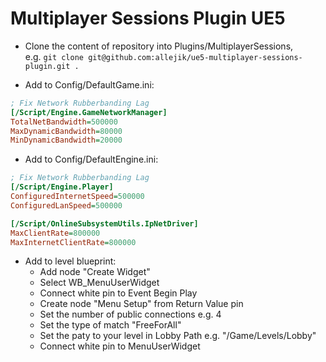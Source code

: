 # Multiplayer Sessions Plugin UE5

- Clone the content of repository into Plugins/MultiplayerSessions,<br>
e.g. `git clone git@github.com:allejik/ue5-multiplayer-sessions-plugin.git .`

- Add to Config/DefaultGame.ini:

```ini
; Fix Network Rubberbanding Lag
[/Script/Engine.GameNetworkManager]
TotalNetBandwidth=500000
MaxDynamicBandwidth=80000
MinDynamicBandwidth=20000
```

- Add to Config/DefaultEngine.ini:

```ini
; Fix Network Rubberbanding Lag
[/Script/Engine.Player]
ConfiguredInternetSpeed=500000
ConfiguredLanSpeed=500000

[/Script/OnlineSubsystemUtils.IpNetDriver]
MaxClientRate=800000
MaxInternetClientRate=800000
```
- Add to level blueprint:
  - Add node "Create Widget"
  - Select WB_MenuUserWidget
  - Connect white pin to Event Begin Play
  - Create node "Menu Setup" from Return Value pin
  - Set the number of public connections e.g. 4
  - Set the type of match "FreeForAll"
  - Set the paty to your level in Lobby Path e.g. "/Game/Levels/Lobby"
  - Connect white pin to MenuUserWidget
